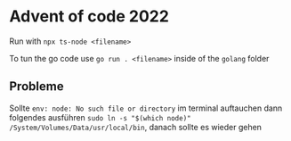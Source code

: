 # Advent of code 2022

Run with `npx ts-node <filename>`

To tun the go code use `go run . <filename>` inside of the `golang` folder

## Probleme

Sollte `env: node: No such file or directory` im terminal auftauchen dann folgendes ausführen `sudo ln -s "$(which node)" /System/Volumes/Data/usr/local/bin`, danach sollte es wieder gehen

